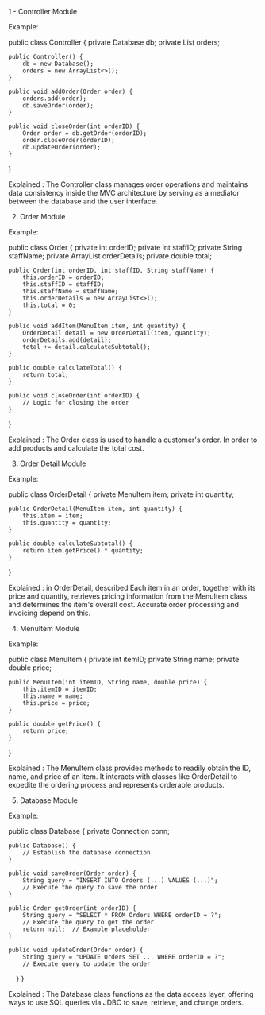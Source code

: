 1 - Controller Module

Example:

public class Controller {
    private Database db;
    private List<Order> orders;
    
    public Controller() {
        db = new Database();
        orders = new ArrayList<>();
    }

    public void addOrder(Order order) {
        orders.add(order);
        db.saveOrder(order);
    }

    public void closeOrder(int orderID) {
        Order order = db.getOrder(orderID);
        order.closeOrder(orderID);
        db.updateOrder(order);
    }
}

Explained : The Controller class manages order operations and maintains data consistency inside the MVC architecture by serving as a mediator between the database and the user interface.

2. Order Module

Example: 

public class Order {
    private int orderID;
    private int staffID;
    private String staffName;
    private ArrayList<OrderDetail> orderDetails;
    private double total;
    
    public Order(int orderID, int staffID, String staffName) {
        this.orderID = orderID;
        this.staffID = staffID;
        this.staffName = staffName;
        this.orderDetails = new ArrayList<>();
        this.total = 0;
    }

    public void addItem(MenuItem item, int quantity) {
        OrderDetail detail = new OrderDetail(item, quantity);
        orderDetails.add(detail);
        total += detail.calculateSubtotal();
    }

    public double calculateTotal() {
        return total;
    }

    public void closeOrder(int orderID) {
        // Logic for closing the order
    }
}

Explained : The Order class is used to handle a customer's order. In order to add products and calculate the total cost.

3. Order Detail Module

Example:

public class OrderDetail {
    private MenuItem item;
    private int quantity;

    public OrderDetail(MenuItem item, int quantity) {
        this.item = item;
        this.quantity = quantity;
    }

    public double calculateSubtotal() {
        return item.getPrice() * quantity;
    }
}

Explained : in OrderDetail, described Each item in an order, together with its price and quantity, retrieves pricing information from the MenuItem class and determines the item's overall cost. Accurate order processing and invoicing depend on this.

4. MenuItem Module

Example:

public class MenuItem {
    private int itemID;
    private String name;
    private double price;

    public MenuItem(int itemID, String name, double price) {
        this.itemID = itemID;
        this.name = name;
        this.price = price;
    }

    public double getPrice() {
        return price;
    }
}

Explained : The MenuItem class provides methods to readily obtain the ID, name, and price of an item. It interacts with classes like OrderDetail to expedite the ordering process and represents orderable products.

5. Database Module

Example:

public class Database {
    private Connection conn;

    public Database() {
        // Establish the database connection
    }

    public void saveOrder(Order order) {
        String query = "INSERT INTO Orders (...) VALUES (...)";
        // Execute the query to save the order
    }

    public Order getOrder(int orderID) {
        String query = "SELECT * FROM Orders WHERE orderID = ?";
        // Execute the query to get the order
        return null;  // Example placeholder
    }

    public void updateOrder(Order order) {
        String query = "UPDATE Orders SET ... WHERE orderID = ?";
        // Execute query to update the order
    }
}

Explained : The Database class functions as the data access layer, offering ways to use SQL queries via JDBC to save, retrieve, and change orders.
